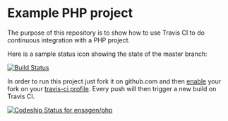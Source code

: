 Example PHP project
===================


The purpose of this repository is to show how to use Travis CI to do continuous integration with a PHP project.

Here is a sample status icon showing the state of the master branch:

[![Build Status](https://travis-ci.org/ensagen/php.svg?branch=master)](https://travis-ci.org/ensagen/php)

In order to run this project just fork it on github.com and then [enable](http://about.travis-ci.org/docs/user/getting-started/)
your fork on your [travis-ci profile](http://travis-ci.org/profile). Every push will then trigger a new build on Travis CI.

[ ![Codeship Status for ensagen/php](https://app.codeship.com/projects/c9abc4c0-6049-0136-69d5-4275bf89af51/status?branch=master)](https://app.codeship.com/projects/296248)
